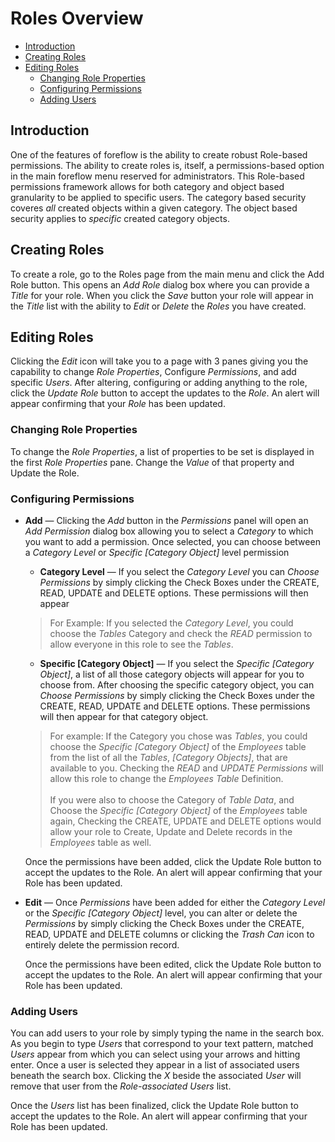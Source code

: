 # Roles Overview

-   [Introduction](#introduction)
-   [Creating Roles](#creating-roles)
-   [Editing Roles](#editing-roles)
    -   [Changing Role Properties](#changing-role-properties)
    -   [Configuring Permissions](#configuring-permissions)
    -   [Adding Users](#adding-users)

<a name="introduction"></a>

## Introduction

One of the features of foreflow is the ability to create robust Role-based permissions. The ability to create roles is, itself, a permissions-based option in the main foreflow menu reserved for administrators. This Role-based permissions framework allows for both category and object based granularity to be applied to specific users. The category based security coveres _all_ created objects within a given category. The object based security applies to _specific_ created category objects. 

<a name="creating-roles"></a>

## Creating Roles

To create a role, go to the Roles page from the main menu and click the Add Role button.  This opens an _Add Role_ dialog box where you can provide a _Title_ for your role.  When you click the _Save_ button your role will appear in the _Title_ list with the ability to _Edit_ or _Delete_ the _Roles_ you have created.

<a name="editing-roles"></a>

## Editing Roles

Clicking the _Edit_ icon will take you to a page with 3 panes giving you the capability to change _Role Properties_, Configure _Permissions_, and add specific _Users_.  After altering, configuring or adding anything to the role, click the _Update Role_ button to accept the updates to the _Role_.  An alert will appear confirming that your _Role_ has been updated.

<a name="changing-role-properties"></a>

### Changing Role Properties

To change the _Role Properties_, a list of properties to be set is displayed in the first _Role Properties_ pane.  Change the _Value_ of that property and Update the Role.

<a name="configuring-permissions"></a>

### Configuring Permissions

-   **Add**  &mdash; Clicking the _Add_ button in the _Permissions_ panel will open an _Add Permission_ dialog box allowing you to select a _Category_ to which you want to add a permission.  Once selected, you can choose between a _Category Level_ or _Specific [Category Object]_ level permission 
    
    -   **Category Level**  &mdash; If you select the _Category Level_ you can _Choose Permissions_ by simply clicking the Check Boxes under the CREATE, READ, UPDATE and DELETE options.  These permissions will then appear

    > For Example: If you selected the _Category Level_, you could choose the _Tables_ Category and check the _READ_ permission to allow everyone in this role to see the _Tables_.
    
    -   **Specific [Category Object]**  &mdash; If you select the _Specific [Category Object]_, a list of all those category objects will appear for you to choose from.  After choosing the specific category object, you can _Choose Permissions_ by simply clicking the Check Boxes under the CREATE, READ, UPDATE and DELETE options.  These permissions will then appear for that category object.

    > For example: If the Category you chose was _Tables_, you could choose the _Specific [Category Object]_ of the _Employees_ table from the list of all the _Tables_, _[Category Objects]_, that are available to you.  Checking the _READ_ and _UPDATE_ _Permissions_ will allow this role to change the _Employees Table_ Definition.
    > </br></br>If you were also to choose the Category of _Table Data_, and Choose the _Specific [Category Object]_ of the _Employees_ table again, Checking the CREATE, UPDATE and DELETE options would allow your role to Create, Update and Delete records in the _Employees_ table as well.

    Once the permissions have been added, click the Update Role button to accept the updates to the Role. An alert will appear confirming that your Role has been updated.

-   **Edit**  &mdash; Once _Permissions_ have been added for either the _Category Level_ or the _Specific [Category Object]_ level, you can alter or delete the _Permissions_ by simply clicking the Check Boxes under the CREATE, READ, UPDATE and DELETE columns or clicking the _Trash Can_ icon to entirely delete the permission record.

    Once the permissions have been edited, click the Update Role button to accept the updates to the Role. An alert will appear confirming that your Role has been updated.

<a name="adding-users"></a>

### Adding Users

You can add users to your role by simply typing the name in the search box.  As you begin to type _Users_ that correspond to your text pattern, matched _Users_ appear from which you can select using your arrows and hitting enter.  Once a user is selected they appear in a list of associated users beneath the search box.  Clicking the _X_ beside the associated _User_ will remove that user from the _Role-associated Users_ list.

Once the _Users_ list has been finalized, click the Update Role button to accept the updates to the Role. An alert will appear confirming that your Role has been updated.

